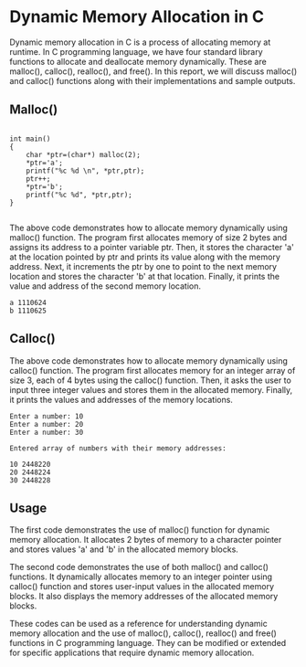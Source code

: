
# Dynamic Memory Allocation in C

Dynamic memory allocation in C is a process of allocating memory at runtime. In C programming language, we have four standard library functions to allocate and deallocate memory dynamically. These are malloc(), calloc(), realloc(), and free(). In this report, we will discuss malloc() and calloc() functions along with their implementations and sample outputs.


## Malloc()

````

int main()
{
    char *ptr=(char*) malloc(2);
    *ptr='a';
    printf("%c %d \n", *ptr,ptr);
    ptr++;
    *ptr='b';
    printf("%c %d", *ptr,ptr);
}


````
The above code demonstrates how to allocate memory dynamically using malloc() function. The program first allocates memory of size 2 bytes and assigns its address to a pointer variable ptr. Then, it stores the character 'a' at the location pointed by ptr and prints its value along with the memory address. Next, it increments the ptr by one to point to the next memory location and stores the character 'b' at that location. Finally, it prints the value and address of the second memory location.
````
a 1110624 
b 1110625
````

## Calloc()
The above code demonstrates how to allocate memory dynamically using calloc() function. The program first allocates memory for an integer array of size 3, each of 4 bytes using the calloc() function. Then, it asks the user to input three integer values and stores them in the allocated memory. Finally, it prints the values and addresses of the memory locations.

````
Enter a number: 10
Enter a number: 20
Enter a number: 30

Entered array of numbers with their memory addresses:

10 2448220
20 2448224
30 2448228
````


## Usage



The first code demonstrates the use of malloc() function for dynamic memory allocation. It allocates 2 bytes of memory to a character pointer and stores values 'a' and 'b' in the allocated memory blocks.

The second code demonstrates the use of both malloc() and calloc() functions. It dynamically allocates memory to an integer pointer using calloc() function and stores user-input values in the allocated memory blocks. It also displays the memory addresses of the allocated memory blocks.

These codes can be used as a reference for understanding dynamic memory allocation and the use of malloc(), calloc(), realloc() and free() functions in C programming language. They can be modified or extended for specific applications that require dynamic memory allocation.
